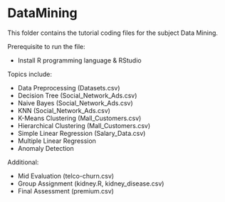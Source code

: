 # DataMining

This folder contains the tutorial coding files for the subject Data Mining. 

Prerequisite to run the file: 
- Install R programming language & RStudio

Topics include:
- Data Preprocessing (Datasets.csv)
- Decision Tree (Social_Network_Ads.csv)
- Naive Bayes (Social_Network_Ads.csv)
- KNN (Social_Network_Ads.csv)
- K-Means Clustering (Mall_Customers.csv)
- Hierarchical Clustering (Mall_Customers.csv)
- Simple Linear Regression (Salary_Data.csv)
- Multiple Linear Regression  
- Anomaly Detection 

Additional:
- Mid Evaluation (telco-churn.csv)
- Group Assignment (kidney.R, kidney_disease.csv)
- Final Assessment (premium.csv)
